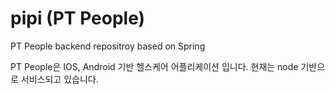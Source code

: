 # pipi (PT People)
PT People backend repositroy based on Spring  

PT People은 IOS, Android 기반 헬스케어 어플리케이션 입니다.
현재는 node 기반으로 서비스되고 있습니다.
